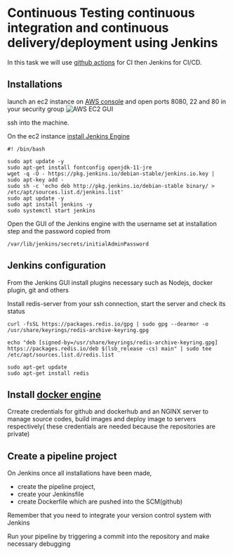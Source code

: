 # Continuous Testing continuous integration and continuous delivery/deployment using Jenkins

In this task we will use [github actions](https://github.com/actions) for CI then Jenkins for CI/CD.

## Installations
launch an ec2 instance on [AWS console](https://aws.amazon.com/console/) and open ports 8080, 22 and 80 in your security group
![AWS EC2 GUI](..images/ec2-launch)

ssh into the machine.

On the ec2 instance [install Jenkins Engine]()

```
#! /bin/bash

sudo apt update -y
sudo apt-get install fontconfig openjdk-11-jre 
wget -q -O - https://pkg.jenkins.io/debian-stable/jenkins.io.key | sudo apt-key add -
sudo sh -c 'echo deb http://pkg.jenkins.io/debian-stable binary/ > /etc/apt/sources.list.d/jenkins.list'
sudo apt update -y
sudo apt install jenkins -y
sudo systemctl start jenkins

```
Open the GUI of the Jenkins engine with the username set at installation step and the password copied from 
```
/var/lib/jenkins/secrets/initialAdminPassword
```

## Jenkins configuration
From the Jenkins GUI install plugins necessary such as Nodejs, docker plugin, git and others

Install redis-server from your ssh connection, start the server and check its status
```
curl -fsSL https://packages.redis.io/gpg | sudo gpg --dearmor -o /usr/share/keyrings/redis-archive-keyring.gpg

echo "deb [signed-by=/usr/share/keyrings/redis-archive-keyring.gpg] https://packages.redis.io/deb $(lsb_release -cs) main" | sudo tee /etc/apt/sources.list.d/redis.list

sudo apt-get update
sudo apt-get install redis
```
## Install [docker engine](https://docs.docker.com/engine/install/ubuntu/)

Crreate credentials for github and dockerhub and an NGINX server to manage source codes, build images and deploy image to servers respectively( these credentials are needed because the repositories are private)

## Create a pipeline project 

On Jenkins once all installations have been made, 
* create the pipeline project,
* create your Jenkinsfile
* create Dockerfile 
 which are pushed into the SCM(github)

Remember that you need to integrate your version control system with Jenkins


Run your pipeline by triggering a commit into the repository and make necessary debugging
